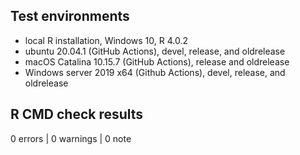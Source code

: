 ## Test environments
* local R installation, Windows 10, R 4.0.2
* ubuntu 20.04.1 (GitHub Actions), devel, release, and oldrelease
* macOS Catalina 10.15.7 (GitHub Actions), release and oldrelease
* Windows server 2019 x64 (Github Actions), devel, release, and oldrelease

## R CMD check results

0 errors | 0 warnings | 0 note

